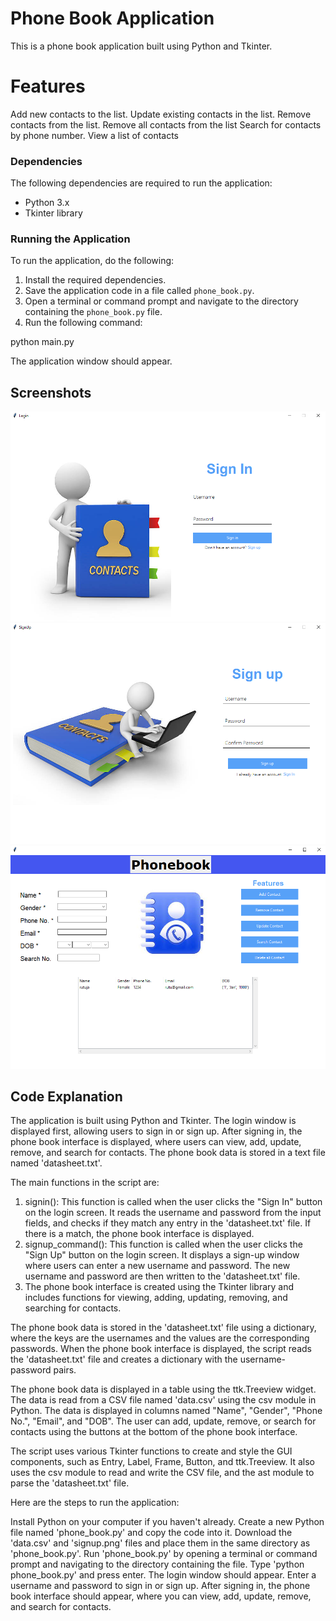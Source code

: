 # Phone Book Application
This is a phone book application built using Python and Tkinter.

# Features
Add new contacts to the list.
Update existing contacts in the list.
Remove contacts from the list.
Remove all contacts from the list
Search for contacts by phone number.
View a list of contacts

### Dependencies

The following dependencies are required to run the application:

* Python 3.x
* Tkinter library

### Running the Application

To run the application, do the following:

1. Install the required dependencies.
2. Save the application code in a file called `phone_book.py`.
3. Open a terminal or command prompt and navigate to the directory containing the `phone_book.py` file.
4. Run the following command:

python main.py

The application window should appear.

## Screenshots
![Sign In Interface](ss1.png)
![Sign Up Interface](ss2.png)
![Main Interface](ss3.png)

## Code Explanation

The application is built using Python and Tkinter. The login window is displayed first, allowing users to sign in or sign up. After signing in, the phone book interface is displayed, where users can view, add, update, remove, and search for contacts. The phone book data is stored in a text file named 'datasheet.txt'.

The main functions in the script are:

1. signin(): This function is called when the user clicks the "Sign In" button on the login screen. It reads the username and password from the input fields, and checks if they match any entry in the 'datasheet.txt' file. If there is a match, the phone book interface is displayed.
2. signup_command(): This function is called when the user clicks the "Sign Up" button on the login screen. It displays a sign-up window where users can enter a new username and password. The new username and password are then written to the 'datasheet.txt' file.
3. The phone book interface is created using the Tkinter library and includes functions for viewing, adding, updating, removing, and searching for contacts.

The phone book data is stored in the 'datasheet.txt' file using a dictionary, where the keys are the usernames and the values are the corresponding passwords. When the phone book interface is displayed, the script reads the 'datasheet.txt' file and creates a dictionary with the username-password pairs.

The phone book data is displayed in a table using the ttk.Treeview widget. The data is read from a CSV file named 'data.csv' using the csv module in Python. The data is displayed in columns named "Name", "Gender", "Phone No.", "Email", and "DOB". The user can add, update, remove, or search for contacts using the buttons at the bottom of the phone book interface.

The script uses various Tkinter functions to create and style the GUI components, such as Entry, Label, Frame, Button, and ttk.Treeview. It also uses the csv module to read and write the CSV file, and the ast module to parse the 'datasheet.txt' file.

Here are the steps to run the application:

Install Python on your computer if you haven't already.
Create a new Python file named 'phone_book.py' and copy the code into it.
Download the 'data.csv' and 'signup.png' files and place them in the same directory as 'phone_book.py'.
Run 'phone_book.py' by opening a terminal or command prompt and navigating to the directory containing the file. Type 'python phone_book.py' and press enter.
The login window should appear. Enter a username and password to sign in or sign up.
After signing in, the phone book interface should appear, where you can view, add, update, remove, and search for contacts.
